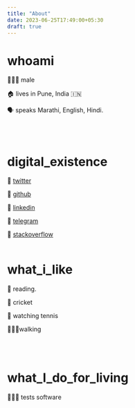 ```yaml
---
title: "About"
date: 2023-06-25T17:49:00+05:30
draft: true
---
```



# whoami 

👨🏿‍🔬 male

🏠 lives in Pune, India  🇮🇳

🗣️ speaks Marathi, English, Hindi.

</br>
</br>

# digital_existence

🐥 [twitter](https://twitter.com/AmolCHavan_)

🦝 [github](https://github.com/4m01/)

🐙 [linkedin](https://www.linkedin.com/in/4m01)

📧 [telegram](https://t.me/joinchat/On5qIhrjQFXwK3e6A-6u7w)

🎡 [stackoverflow](https://stackoverflow.com/users/1115090/4m01/)
</br>
</br>

# what_i_like


📗 reading.

🏏 cricket

🎾 watching tennis

🚶🏾‍♂️walking

</br>
</br>

# what_I_do_for_living

👨🏿‍💻 tests software